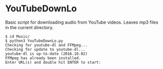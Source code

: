 # YouTubeDownLo

Basic script for downloading audio from YouTube videos.
Leaves mp3 files in the current directory.

	$ cd Music/
	$ python3 YouTubeDownLo.py
	Checking for youtube-dl and FFMpeg...
	Checking for update to youtube-dl...
	youtube-dl is up-to-date (2016.10.02)
	FFMpeg has already been installed.
	Enter URL(s) and double hit ENTER to start: 
